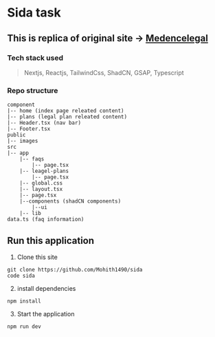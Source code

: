 # Sida task

## This is replica of original site -> [Medencelegal](https://medencelegal.in/)

### Tech stack used
> Nextjs, Reactjs, TailwindCss, ShadCN, GSAP, Typescript

### Repo structure
```
component
|-- home (index page releated content)
|-- plans (legal plan releated content)
|-- Header.tsx (nav bar)
|-- Footer.tsx
public
|-- images
src
|-- app
    |-- faqs
        |-- page.tsx
    |-- leagel-plans
        |-- page.tsx
    |-- global.css
    |-- layout.tsx
    |-- page.tsx
    |--components (shadCN components)
        |--ui
    |-- lib
data.ts (faq information)
```

## Run this application
1. Clone this site

```
git clone https://github.com/Mohith1490/sida
code sida
```

2. install dependencies 

```
npm install
```

3. Start the application

```
npm run dev
```

